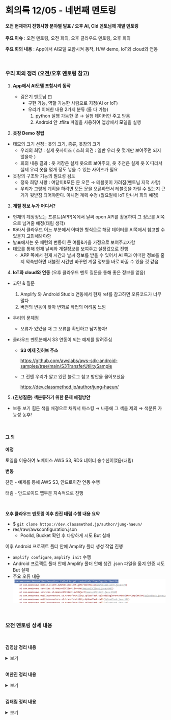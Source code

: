 # 회의록 12/05 - 네번째 멘토링

#### 오전 현재까지 진행사항 분야별 발표 / 오후 AI, Cld 멘토님께 개별 멘토링

**주요 이슈** : 오전 멘토링, 오전 회의, 오후 클라우드 멘토링, 오후 회의

**주요 회의 내용** : App에서 AI모델 포함시켜 동작, H/W demo, IoT와 cloud와 연동

<br>

### 우리 회의 정리 (오전/오후 멘토링 참고)

1.  **App에서 AI모델 포함시켜 동작**

    -   김은기 멘토님 曰
        -   구현 가능, 역할 가능한 사람으로 지정(AI or IoT)
        -   우리가 이해한 내용 2가지 분류 (둘 다 가능)
            1.  python 실행 가능한 곳 → 실행 데이터만 주고 받음
            2.  Android 안 .tflite 파일을 사용하여 앱상에서 모델을 실행




2.  **옷장 Demo 정립**

-   데모의 크기 선정 : 옷의 크기, 종류, 옷장의 크기
    -   우리의 희망 : 실제 옷사이즈 ( 소희 의견 : 일반 우리 옷 몇개만 보여주면 되지 않을까 )
    -   회의 내용 결과 : 옷 저장은 실제 옷으로 보여주되, 옷 추천은 실제 옷 X 따라서 실제 우리 옷을 몇개 정도 넣을 수 있는 사이즈가 필요
-   옷장의 구조와 기능의 필요성 검토
    -   정욱 희망 사항 : 여닫이&모든 문 오픈 → 테블릿이 가려짐(멘토님 지적 사항)
    -   우리가 그렇게 계획을 하려면 모든 문을 오픈하면서 테블릿을 가릴 수 있는지 근거가 뒷받침 되어야한다. 아니면 계획 수정 (월요일에 IoT 만나서 회의 예정)



3.  **계절 정보 누가 어디서?**

-   현재의 계정정보는 프론트(APP)쪽에서 날씨 open API를 활용하여 그 정보를 AI쪽으로 넘겨줄 예정(태림 생각)
-   따라서 클라우드 어느 부분에서 어떠한 형식으로 해당 데이터를 AI쪽에서 참고할 수 있을지 고민해봐야함
-   발표에서는 옷 패턴의 변동이 큰 여름&가을 가정으로 보여주고자함
-   데모를 통해 현재 날씨와 계절정보를 보여주고 설정값으로 진행
    -   APP 쪽에서 현재 시간과 날씨 정보를 받을 수 있어서 AI 쪽과 어떠한 정보를 줄지 약속만하면 태블릿 시간만 바꾸면 계절 정보를 바로 바꿀 수 있을 것 같음



4.  **IoT와 cloud와 연동** (오후 클라우드 멘토 질문을 통해 좋은 정보를 얻음)

-   고민 & 질문

    1.  Amplify 와  Android Studio 연동에서 현재 ref를 참고하면 오류코드가 너무 많다
    2.  버전의 변동이 잦아 변화로 작업의 어려움 느낌 

-   우리의 문제점

    -   오류가 있었을 때 그 오류를 확인하고 남겨놓자!

-   클라우드 멘토분께서 S3 연동이 되는 예제를 알려주심

    -   **S3 예제 깃허브 주소**  

        https://github.com/awslabs/aws-sdk-android-samples/tree/main/S3TransferUtilitySample

    -   그 전엔 우리가 알고 있던 블로그 참고 방안을 물어보셨음  

        https://dev.classmethod.jp/author/jung-haeun/



5.  **(진녕질문) 색분류하기 위한 문제 해결방안**

-   보통 보기 힘든 색을 배경으로 채워서 마스킹 → 나중에 그 색을 제외 ⇒ 색분류 가능성 농후!

<br>

#### **그 외**

**예정**

토일을 이용하여 노베이스 AWS S3, RDS 데이터 송수신이었음(태림)

**변동**

찬진 - 예제를 통해 AWS S3, 안드로이간 연동 수행

태림 - 안드로이드 앱부분 지속적으로 진행

<br>

**오후 클라우드 멘토링 이후 찬진 태림 수행 내용 요약**

-   $ `git clone https://dev.classmethod.jp/author/jung-haeun/`
-   res/raw/awsconfiguration.json
    -   PoolId, Bucket 확인 후 다양하게 시도 But 실패

이후 Android 프로젝트 폴더 안에 Amplify 폴더 생성 작업 진행

-   `amplify configure`, `amplify init` 수행
-   Android 프로젝트 폴더 안에 Amplify 폴더 안에 생긴 .json 파일을 옮겨 인증 시도 But 실패
-   주요 오류 내용  
    ![image-20201206224330283](meeting201205.assets/image-20201206224330283.png)  

<br>

### 오전 멘토링 상세 내용

<br>

**김영남 정리 내용**

<details>
<summary>보기</summary>
<div markdown="1">

<br>
**최종원멘토님**

-   굳이 툴이나 개발로 하지않아도됨 자기만의 시선으로 보는것이 중요함

-   패션사이트같은경우 다른곳도 많으니 잘 찾아서 참고하고 방향성은 좋다고봄

**김학용멘토님**

-   사실 팬톤, 디자이너들이 어쩌고해도 지들맘대로 하는거다
-   제일 영향끼치는건 옷감에 대해서 수요공급에 의해 이루어짐
-   인기많은 온라인쇼핑몰 이용해보는게??

</div>
</details>

<br>

**여찬진 정리 내용**

<details>
<summary>보기</summary>
<div markdown="2">

<br>
### 타조 대표 멘토내용

**AI   조태원 멘토님**

- 발표 흐름을 분야 각각의 설명이 아닌 서비스 흐름으로 발표하겠다

**빅  최종원 멘토님**

	- 비즈니스 플랜 2번 항목 유리병 이미지 및 데이터 팔기 / 오픈 API 만들기 
		-> 좋은 취지, 적극 유도하심

### 7조 멘토내용

**김은기 멘토님**

- tenserflow  lite -> 모델을 임포트해서 예측
- 추가 학습을 위해서는  python 과 작동해야한다.
- 공식 안드로이드 데이터 - 완전한 실시간은 안된다|
  ->시행착오를 겪어가면서 완성도를 높일수 있
  ->시간 문제!!
- 구현 가능하다
  

**최종원 멘토님**

- 전체적인 발표 
- 코딩만에 자기만의 색깔
- AI와 빅데이터  협업 임무 찾을 것!
  

**조태원 멘토님**

- 패션트렌드 색상이랑 옷타입분류
- 색상 위주 기대하고 많이 입는 유사도로 볼것이다
- 캘린더 인상적!
- 캘린더 sns 공유

**김학용 멘토님**

- 패션트렌드 중요한것은 옷감과 색상
- 옷 제조사들이 마진률이 좋은 옷감을 만들어내면 옷을 많이 파니까 그게 유행이 된다
- 비지니스는 돈이다!
  
- 트렌드 정의
- 온라인상에서 공략하는 옷 집중할 것!
- 캘린더 아이디어 신선함!
  
- 인공지능 추천 + 개인 추천 방향 

- HW의 기능이 주요하진 않다
- display 결과물이 중요하다

- H/W 쪽 의문점 다수 - 조명 센서, 초음파 센서\

- 데모를 전제하기 때문에 감안해서 진행할 것!

**유해식 멘토님**

- 12월에 진행 (데모상황시 어떤 계절 옷을 보여줄 것인가?) 
  -> 수집 분석 좋은 데이터인데 
  --> 좋은 결과물이 나올까?
- 사용자별 분류 유저ID  하나에 사용자 추가가능 (확장성)

 - 의미있는 데이터 -사용자별 차별화 된 분석 결과를 도출할 수 있는가?

- 우려사항 - 범위의 제한을 잘 정해서 진행할 것!
- 결과물 기대 됨!

</div>
</details>

<br>

**김태림 정리 내용**

<details>
<summary>보기</summary>
<div markdown="3">

<br>
**김은기 멘토님**

-   안드로이드에서 학습된 모델 사용

    -   파이썬 실행가능한 곳에 넘겨주고 결과값 받기 : 실시간은 보상할 수 없지만 가능

    -   안드로이드 안에서 학습된 모델 변환해서 사용 : 누가 할지를 정해야함 (오후에 질문해봐야할듯)

**조태원 멘토님**

-   발표 자료를 모아서 한명이 발표하면서 팀의 모습이 좋지 않을까
-   캘린더에 사진 넣어두는 것 괜찮은 것 같음

**김학용 멘토님**

-   거리 센서의 위치나 동작 여부를 고민해볼것
-   옷장 문에 태블릿 설치시 문을 열어도 보일 수 있게 하면 좋을 듯
-   앱 요소 보다 하드웨어적인 요소 설계가 부족해보이신것 같음
-   개인의 의견을 피드백 받는 건 좋다. AI의 결과와 나의 피드백을 통한 결과 이렇게 두개 보여주는 방식도 있겠다.

</div>
</details>

<br>